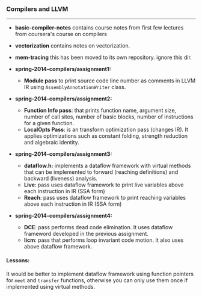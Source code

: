 ### Compilers and LLVM

---

* **basic-compiler-notes** contains course notes from first few lectures from coursera's course on compilers
* **vectorization** contains notes on vectorization.
* **mem-tracing** this has been moved to its own repository. ignore this dir.

* **spring-2014-compilers/assignment1:** 
  * **Module pass** to print source code line number as comments in LLVM IR using  `AssemblyAnnotationWriter` class.

* **spring-2014-compilers/assignment2:** 
  * **Function Info pass**: that prints function name, argument size, number of call sites, number of basic blocks, number of instructions for a given function.
  * **LocalOpts Pass**: is an transform optimization pass (changes IR). It applies optimizations such as constant folding, strength reduction and algebraic identity.

* **spring-2014-compilers/assignment3:** 
  * **dataflow.h:** implements a dataflow framework with virtual methods that can be implemented to forward (reaching definitions) and backward (liveness) analysis.
  * **Live**: pass uses dataflow framework to print live variables above each instruction in IR (SSA form)
  * **Reach**: pass uses dataflow framework to print reaching variables above each instruction in IR (SSA form)

* **spring-2014-compilers/assignment4:** 
  * **DCE**: pass performs dead code elimination. It uses dataflow frameword developed in the previous assignment.
  * **licm**: pass that performs loop invariant code motion. It also uses above dataflow framework.



#### Lessons:

It would be better to implement dataflow framework using function pointers for `meet` and `transfer` functions, otherwise you can only use them once if implemented using virtual methods.
